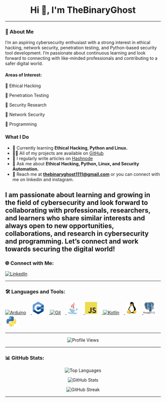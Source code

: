 <h1 align="center">Hi 👋, I'm TheBinaryGhost</h1>

---

### 🚀 About Me
I’m an aspiring cybersecurity enthusiast with a strong interest in ethical hacking, network security, penetration testing, and Python-based security tool development.
I’m passionate about continuous learning and look forward to connecting with like-minded professionals and contributing to a safer digital world.

#### Areas of Interest:
🔹 Ethical Hacking

🔹 Penetration Testing

🔹 Security Research

🔹 Network Security 

🔹 Programming

### What I Do
- 🌱 Currently learning **Ethical Hacking, Python and Linux.**
- 👨‍💻 All of my projects are available on [GitHub](https://github.com/TheBinaryGhost?tab=repositories)
- 📝 I regularly write articles on [Hashnode](https://hashnode.com/@TheBinaryGhost)
- 💬 Ask me about **Ethical Hacking, Python, Linux, and Security Automation.**
- 📧 Reach me at **thebinaryghost1111@gmail.com** or you can connect with me on linkedin and instagram.

I am passionate about learning and growing in the field of cybersecurity and look forward to collaborating with professionals, researchers, and learners who share similar interests and always open to new opportunities, collaborations, and research in cybersecurity and programming. Let’s connect and work towards securing the digital world!
---

### 🌐 Connect with Me:
<p align="left">
  <a href="https://linkedin.com/in/premkrsah1111" target="_blank">
    <img src="https://img.shields.io/badge/LinkedIn-0077B5?style=for-the-badge&logo=linkedin&logoColor=white" alt="LinkedIn" />
  </a>
</p>

---

### 🛠️ Languages and Tools:
<p align="left">
  <a href="https://www.arduino.cc/" target="_blank"> <img src="https://cdn.worldvectorlogo.com/logos/arduino-1.svg" alt="Arduino" width="40" height="40" style="margin-right: 15px;"/> </a>
  <a href="https://www.w3schools.com/cpp/" target="_blank"> <img src="https://raw.githubusercontent.com/devicons/devicon/master/icons/cplusplus/cplusplus-original.svg" alt="C++" width="40" height="40" style="margin-right: 15px;"/> </a>
  <a href="https://git-scm.com/" target="_blank"> <img src="https://www.vectorlogo.zone/logos/git-scm/git-scm-icon.svg" alt="Git" width="40" height="40" style="margin-right: 15px;"/> </a>
  <a href="https://www.java.com" target="_blank"> <img src="https://raw.githubusercontent.com/devicons/devicon/master/icons/java/java-original.svg" alt="Java" width="40" height="40" style="margin-right: 15px;"/> </a>
  <a href="https://developer.mozilla.org/en-US/docs/Web/JavaScript" target="_blank"> <img src="https://raw.githubusercontent.com/devicons/devicon/master/icons/javascript/javascript-original.svg" alt="JavaScript" width="40" height="40" style="margin-right: 15px;"/> </a>
  <a href="https://kotlinlang.org" target="_blank"> <img src="https://www.vectorlogo.zone/logos/kotlinlang/kotlinlang-icon.svg" alt="Kotlin" width="40" height="40" style="margin-right: 15px;"/> </a>
  <a href="https://www.linux.org/" target="_blank"> <img src="https://raw.githubusercontent.com/devicons/devicon/master/icons/linux/linux-original.svg" alt="Linux" width="40" height="40" style="margin-right: 15px;"/> </a>
  <a href="https://www.postgresql.org" target="_blank"> <img src="https://raw.githubusercontent.com/devicons/devicon/master/icons/postgresql/postgresql-original-wordmark.svg" alt="PostgreSQL" width="40" height="40" style="margin-right: 15px;"/> </a>
  <a href="https://www.python.org" target="_blank"> <img src="https://raw.githubusercontent.com/devicons/devicon/master/icons/python/python-original.svg" alt="Python" width="40" height="40"/> </a>
</p>

---
<p align="center">
  <img src="https://komarev.com/ghpvc/?username=thebinaryghost&label=Profile%20Views&color=0e75b6&style=flat" alt="Profile Views" />
</p>

---

### 📊 GitHub Stats:
<p align="center">
  <img src="https://github-readme-stats.vercel.app/api/top-langs?username=thebinaryghost&show_icons=true&locale=en&layout=compact" alt="Top Languages" />
</p>

<p align="center">
  <img src="https://github-readme-stats.vercel.app/api?username=thebinaryghost&show_icons=true&locale=en" alt="GitHub Stats" />
</p>

<p align="center">
  <img src="https://github-readme-streak-stats.herokuapp.com/?user=thebinaryghost&" alt="GitHub Streak" />
</p>

---
